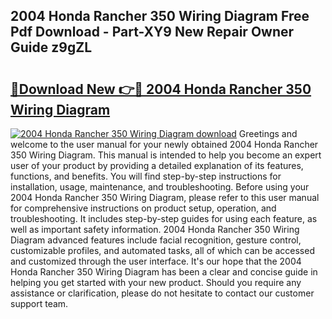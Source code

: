 ## 2004 Honda Rancher 350 Wiring Diagram Free Pdf Download - Part-XY9 New Repair Owner Guide z9gZL

# <h2><a href="http://dfo0wm.blite.top/?on=2004+Honda+Rancher+350+Wiring+Diagram">🔗Download New 👉🔴 2004 Honda Rancher 350 Wiring Diagram</a></h2>

[![2004 Honda Rancher 350 Wiring Diagram download](https://i.imgur.com/lujVjoI.png)](http://dfo0wm.blite.top/?on=2004+Honda+Rancher+350+Wiring+Diagram)
Greetings and welcome to the user manual for your newly obtained 2004 Honda Rancher 350 Wiring Diagram. This manual is intended to help you become an expert user of your product by providing a detailed explanation of its features, functions, and benefits. You will find step-by-step instructions for installation, usage, maintenance, and troubleshooting. Before using your 2004 Honda Rancher 350 Wiring Diagram, please refer to this user manual for comprehensive instructions on product setup, operation, and troubleshooting. It includes step-by-step guides for using each feature, as well as important safety information. 2004 Honda Rancher 350 Wiring Diagram advanced features include facial recognition, gesture control, customizable profiles, and automated tasks, all of which can be accessed and customized through the user interface. It's our hope that the 2004 Honda Rancher 350 Wiring Diagram has been a clear and concise guide in helping you get started with your new product. Should you require any assistance or clarification, please do not hesitate to contact our customer support team.
